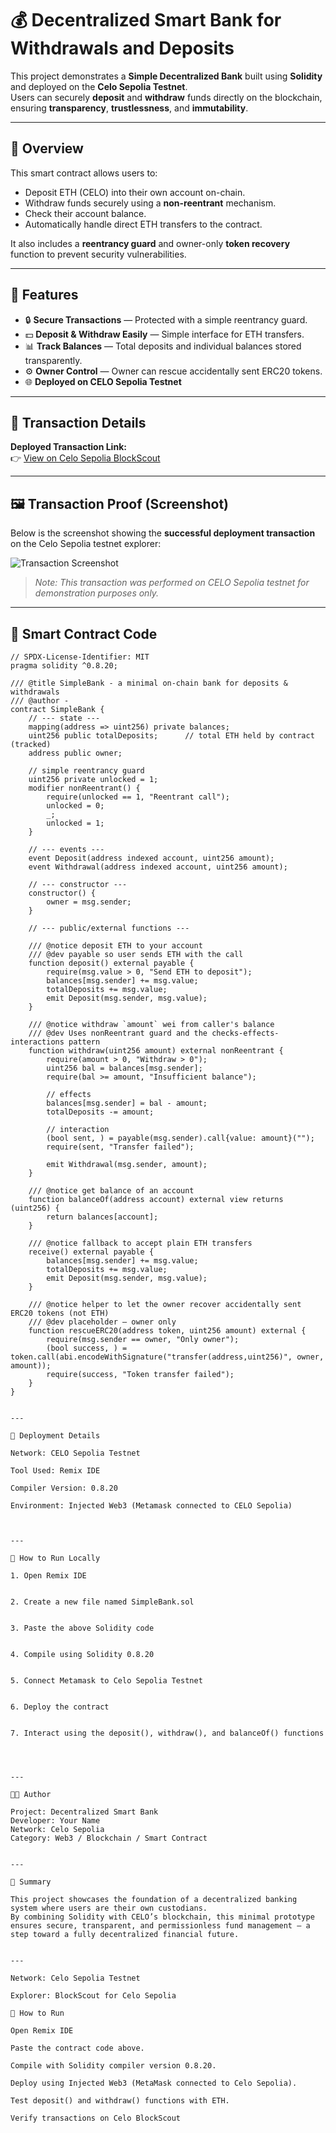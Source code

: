 # 💰 Decentralized Smart Bank for Withdrawals and Deposits

This project demonstrates a **Simple Decentralized Bank** built using **Solidity** and deployed on the **Celo Sepolia Testnet**.  
Users can securely **deposit** and **withdraw** funds directly on the blockchain, ensuring **transparency**, **trustlessness**, and **immutability**.  

---

## 🧾 Overview

This smart contract allows users to:
- Deposit ETH (CELO) into their own account on-chain.  
- Withdraw funds securely using a **non-reentrant** mechanism.  
- Check their account balance.  
- Automatically handle direct ETH transfers to the contract.  

It also includes a **reentrancy guard** and owner-only **token recovery** function to prevent security vulnerabilities.

---

## 🚀 Features

- 🔒 **Secure Transactions** — Protected with a simple reentrancy guard.  
- 💵 **Deposit & Withdraw Easily** — Simple interface for ETH transfers.  
- 📊 **Track Balances** — Total deposits and individual balances stored transparently.  
- ⚙️ **Owner Control** — Owner can rescue accidentally sent ERC20 tokens.  
- 🌐 **Deployed on CELO Sepolia Testnet**

---

## 🔗 Transaction Details

**Deployed Transaction Link:**  
👉 [View on Celo Sepolia BlockScout](https://celo-sepolia.blockscout.com/tx/0xa79bf83f6b61a781fa2e6a2501bd5d506e8c075adf6f441689aa49e4ed67c45b)

---

## 🖼️ Transaction Proof (Screenshot)

Below is the screenshot showing the **successful deployment transaction** on the Celo Sepolia testnet explorer:

![Transaction Screenshot](https://sour-coral-6btsavzzxm.edgeone.app/) 

> _Note: This transaction was performed on CELO Sepolia testnet for demonstration purposes only._

---

## 🧠 Smart Contract Code

```solidity
// SPDX-License-Identifier: MIT
pragma solidity ^0.8.20;

/// @title SimpleBank - a minimal on-chain bank for deposits & withdrawals
/// @author -
contract SimpleBank {
    // --- state ---
    mapping(address => uint256) private balances;
    uint256 public totalDeposits;      // total ETH held by contract (tracked)
    address public owner;

    // simple reentrancy guard
    uint256 private unlocked = 1;
    modifier nonReentrant() {
        require(unlocked == 1, "Reentrant call");
        unlocked = 0;
        _;
        unlocked = 1;
    }

    // --- events ---
    event Deposit(address indexed account, uint256 amount);
    event Withdrawal(address indexed account, uint256 amount);

    // --- constructor ---
    constructor() {
        owner = msg.sender;
    }

    // --- public/external functions ---

    /// @notice deposit ETH to your account
    /// @dev payable so user sends ETH with the call
    function deposit() external payable {
        require(msg.value > 0, "Send ETH to deposit");
        balances[msg.sender] += msg.value;
        totalDeposits += msg.value;
        emit Deposit(msg.sender, msg.value);
    }

    /// @notice withdraw `amount` wei from caller's balance
    /// @dev Uses nonReentrant guard and the checks-effects-interactions pattern
    function withdraw(uint256 amount) external nonReentrant {
        require(amount > 0, "Withdraw > 0");
        uint256 bal = balances[msg.sender];
        require(bal >= amount, "Insufficient balance");

        // effects
        balances[msg.sender] = bal - amount;
        totalDeposits -= amount;

        // interaction
        (bool sent, ) = payable(msg.sender).call{value: amount}("");
        require(sent, "Transfer failed");

        emit Withdrawal(msg.sender, amount);
    }

    /// @notice get balance of an account
    function balanceOf(address account) external view returns (uint256) {
        return balances[account];
    }

    /// @notice fallback to accept plain ETH transfers
    receive() external payable {
        balances[msg.sender] += msg.value;
        totalDeposits += msg.value;
        emit Deposit(msg.sender, msg.value);
    }

    /// @notice helper to let the owner recover accidentally sent ERC20 tokens (not ETH)
    /// @dev placeholder — owner only
    function rescueERC20(address token, uint256 amount) external {
        require(msg.sender == owner, "Only owner");
        (bool success, ) = token.call(abi.encodeWithSignature("transfer(address,uint256)", owner, amount));
        require(success, "Token transfer failed");
    }
}


---

🧩 Deployment Details

Network: CELO Sepolia Testnet

Tool Used: Remix IDE

Compiler Version: 0.8.20

Environment: Injected Web3 (Metamask connected to CELO Sepolia)



---

📘 How to Run Locally

1. Open Remix IDE


2. Create a new file named SimpleBank.sol


3. Paste the above Solidity code


4. Compile using Solidity 0.8.20


5. Connect Metamask to Celo Sepolia Testnet


6. Deploy the contract


7. Interact using the deposit(), withdraw(), and balanceOf() functions




---

🧑‍💻 Author

Project: Decentralized Smart Bank
Developer: Your Name
Network: Celo Sepolia
Category: Web3 / Blockchain / Smart Contract


---

🏁 Summary

This project showcases the foundation of a decentralized banking system where users are their own custodians.
By combining Solidity with CELO’s blockchain, this minimal prototype ensures secure, transparent, and permissionless fund management — a step toward a fully decentralized financial future.


---

Network: Celo Sepolia Testnet

Explorer: BlockScout for Celo Sepolia

🚀 How to Run

Open Remix IDE

Paste the contract code above.

Compile with Solidity compiler version 0.8.20.

Deploy using Injected Web3 (MetaMask connected to Celo Sepolia).

Test deposit() and withdraw() functions with ETH.

Verify transactions on Celo BlockScout
